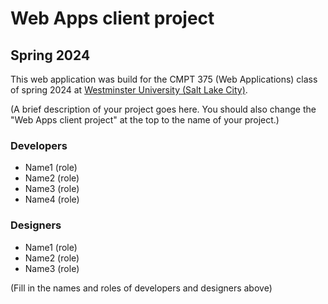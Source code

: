 # Web Apps client project
## Spring 2024

This web application was build for the CMPT 375 (Web Applications) class of spring 2024 at [Westminster University (Salt Lake City)](https://westminsteru.edu).

(A brief description of your project goes here. You should also change the "Web Apps client project" at the top to the name of your project.)

### Developers
- Name1 (role)
- Name2 (role)
- Name3 (role)
- Name4 (role)

### Designers
- Name1 (role)
- Name2 (role)
- Name3 (role)

(Fill in the names and roles of developers and designers above)



